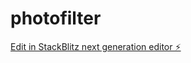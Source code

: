 # photofilter

[Edit in StackBlitz next generation editor ⚡️](https://stackblitz.com/~/github.com/IotchulindraRai/photofilter)